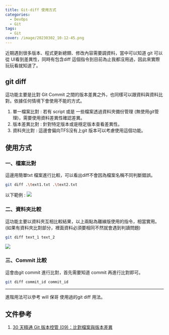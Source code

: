 ```yaml
---
title: Git-diff 使用方式
categories: 
  - DevOps
  - Git
tags: 
  - Git
cover: /image/20230302_10-12-45.png
---
```


近期遇到很多版本、程式更新總類、修改內容需要調資料，當中可以知道 git 可以從 UI看到差異性，同時有包含diff 這個指令到目前為止我都沒用過，因此來實際玩玩看就知道了。

##  git diff
這功能主要是比對 Git Commit 之間的版本差異之外，也同樣可以跟資料與資料比對。依據任何情境下會使用不能的方式。

1. 單一檔案比對 : 若有 script 或是 一些檔案透過資料夾備份管理 (無使用git管理)，需要使用資料差異性確認差異。
2. 版本差異比對 : 針對特定版本或是穩定版本查看差異性。
3. 資料夾比對 : 這邊會偏向TFS沒有上git 版本可以考慮使用這個功能。


## 使用方式
### 一、檔案比對
這邊用簡單txt 檔案進行比較，可以看出diff不會因為檔案名稱不同判斷錯誤。
```bash 
git diff .\text1.txt .\text2.txt
```
以下範例 : 
![](/image/20230426_21-33-42.png)

### 二、資料夾比較
這功能主要以資料夾互相比較結果，以上兩點為離線版使用的指令，相當實用。 (如果有資料夾比對部分，裡面資料必須要相同不然就會遇到判讀問題)

```bash 
git diff text_1 text_2
```
![](/image/20230426_22-04-07.png)

### 三、Commit 比較
這會由git commit 進行比對，首先需要知道 commit 再進行比對即可。
```bash
git diff commit_id commit_id
```

---
進階用法可以參考 will 保哥 使用過的git diff 用法。
## 文件參考
1. [30 天精通 Git 版本控管 (09)：比對檔案與版本差異](https://ithelp.ithome.com.tw/articles/10135441)
